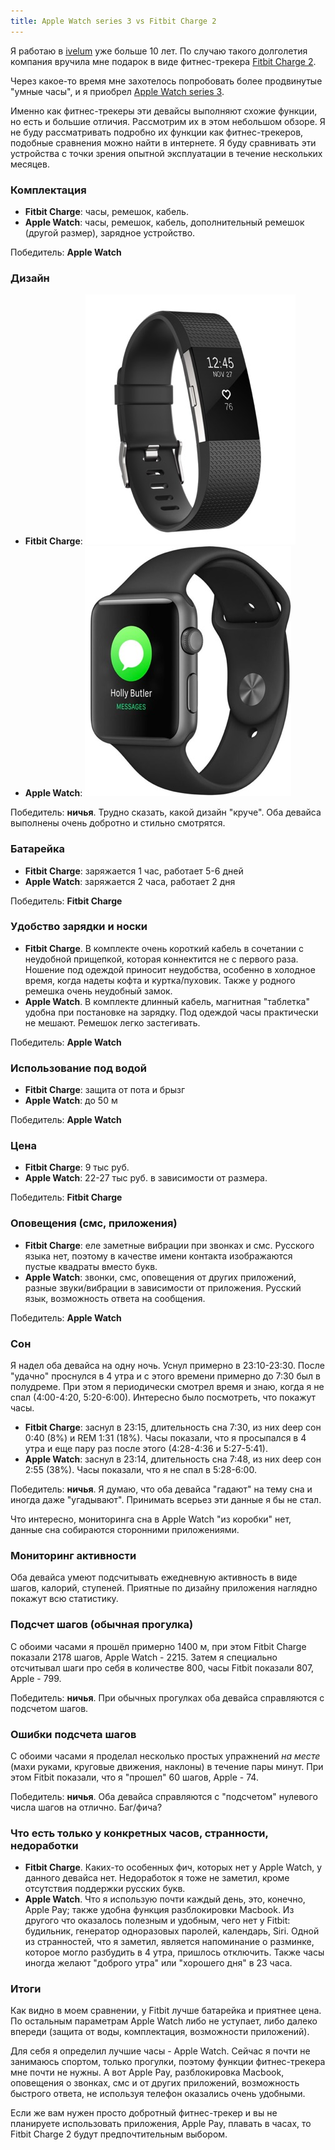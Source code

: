 ```yaml
---
title: Apple Watch series 3 vs Fitbit Charge 2
---
```


Я работаю в [ivelum](https://ivelum.com/) уже больше 10 лет. По случаю такого долголетия компания вручила мне подарок в виде фитнес-трекера [Fitbit Charge 2](https://www.fitbit.com/charge2).

Через какое-то время мне захотелось попробовать более продвинутые "умные часы", и я приобрел [Apple Watch series 3](https://www.apple.com/apple-watch-series-3/).

Именно как фитнес-трекеры эти девайсы выполняют схожие функции, но есть и большие отличия. Рассмотрим их в этом небольшом обзоре. Я не буду рассматривать подробно их функции как фитнес-трекеров, подобные сравнения можно найти в интернете. Я буду сравнивать эти устройства с точки зрения опытной эксплуатации в течение нескольких месяцев.

### Комплектация
* **Fitbit Charge**: часы, ремешок, кабель.
* **Apple Watch**: часы, ремешок, кабель, дополнительный ремешок (другой размер), зарядное устройство.

Победитель: **Apple Watch**

### Дизайн
* **Fitbit Charge**: ![Charge 2](/images/charge2.jpg)
* **Apple Watch**: ![Apple Watch](/images/watch3.jpg)

Победитель: **ничья**. Трудно сказать, какой дизайн "круче". Оба девайса выполнены очень добротно и стильно смотрятся.

### Батарейка
* **Fitbit Charge**: заряжается 1 час, работает 5-6 дней
* **Apple Watch**: заряжается 2 часа, работает 2 дня

Победитель: **Fitbit Charge**

### Удобство зарядки и носки
* **Fitbit Charge**. В комплекте очень короткий кабель в сочетании с неудобной прищепкой, которая коннектится не с первого раза. Ношение под одеждой приносит неудобства, особенно в холодное время, когда надеты кофта и куртка/пуховик. Также у родного ремешка очень неудобный замок. 
* **Apple Watch**. В комплекте длинный кабель, магнитная "таблетка" удобна при постановке на зарядку. Под одеждой часы практически не мешают. Ремешок легко застегивать.

Победитель: **Apple Watch**

### Использование под водой
* **Fitbit Charge**: защита от пота и брызг
* **Apple Watch**: до 50 м

Победитель: **Apple Watch**

### Цена
* **Fitbit Charge**: 9 тыс руб.
* **Apple Watch**: 22-27 тыс руб. в зависимости от размера.

Победитель: **Fitbit Charge**

### Оповещения (смс, приложения)
* **Fitbit Charge**: еле заметные вибрации при звонках и смс. Русского языка нет, поэтому в качестве имени контакта изображаются пустые квадраты вместо букв.
* **Apple Watch**: звонки, смс, оповещения от других приложений, разные звуки/вибрации в зависимости от приложения. Русский язык, возможность ответа на сообщения.

Победитель: **Apple Watch**

### Сон
Я надел оба девайса на одну ночь. Уснул примерно в 23:10-23:30. После "удачно" проснулся в 4 утра и с этого времени примерно до 7:30 был в полудреме. При этом я периодически смотрел время и знаю, когда я не спал (4:00-4:20, 5:20-6:00). Интересно было посмотреть, что покажут часы.
* **Fitbit Charge**: заснул в 23:15, длительность сна 7:30, из них deep сон 0:40 (8%) и REM 1:31 (18%). Часы показали, что я просыпался в 4 утра и еще пару раз после этого (4:28-4:36 и 5:27-5:41).
* **Apple Watch**: заснул в 23:14, длительность сна 7:48, из них deep сон 2:55 (38%). Часы показали, что я не спал в 5:28-6:00.

Победитель: **ничья**. Я думаю, что оба девайса "гадают" на тему сна и иногда даже "угадывают". Принимать всерьез эти данные я бы не стал.

Что интересно, мониторинга сна в Apple Watch "из коробки" нет, данные сна собираются сторонними приложениями.

### Мониторинг активности
Оба девайса умеют подсчитывать ежедневную активность в виде шагов, калорий, ступеней. Приятные по дизайну приложения наглядно покажут всю статистику.

### Подсчет шагов (обычная прогулка)
С обоими часами я прошёл примерно 1400 м, при этом Fitbit Charge показали 2178 шагов, Apple Watch - 2215.
Затем я специально отсчитывал шаги про себя в количестве 800, часы Fitbit показали 807, Apple - 799.

Победитель: **ничья**. При обычных прогулках оба девайса справляются с подсчетом шагов.

### Ошибки подсчета шагов
С обоими часами я проделал несколько простых упражнений _на месте_ (махи руками, круговые движения, наклоны) в течение пары минут. При этом Fitbit показали, что я "прошел" 60 шагов, Apple - 74.

Победитель: **ничья**. Оба девайса справляются с "подсчетом" нулевого числа шагов на отлично. Баг/фича?

### Что есть только у конкретных часов, странности, недоработки
* **Fitbit Charge**. Каких-то особенных фич, которых нет у Apple Watch, у данного девайса нет. Недоработок я тоже не заметил, кроме отсутствия поддержки русских букв.
* **Apple Watch**. Что я использую почти каждый день, это, конечно, Apple Pay; также удобна функция разблокировки Macbook. Из другого что оказалось полезным и удобным, чего нет у Fitbit: будильник, генератор одноразовых паролей, календарь, Siri. Одной из странностей, что я заметил, является напоминание о разминке, которое могло разбудить в 4 утра, пришлось отключить. Также часы иногда желают "доброго утра" или "хорошего дня" в 23 часа.

### Итоги
Как видно в моем сравнении, у Fitbit лучше батарейка и приятнее цена. По остальным параметрам Apple Watch либо не уступает, либо далеко впереди (защита от воды, комплектация, возможности приложений).

Для себя я определил лучшие часы - Apple Watch. Сейчас я почти не занимаюсь спортом, только прогулки, поэтому функции фитнес-трекера мне почти не нужны. А вот Apple Pay, разблокировка Macbook, оповещения о звонках, смс и от других приложений, возможность быстрого ответа, не используя телефон оказались очень удобными.

Если же вам нужен просто добротный фитнес-трекер и вы не планируете использовать приложения, Apple Pay, плавать в часах, то Fitbit Charge 2 будут предпочтительным выбором.
